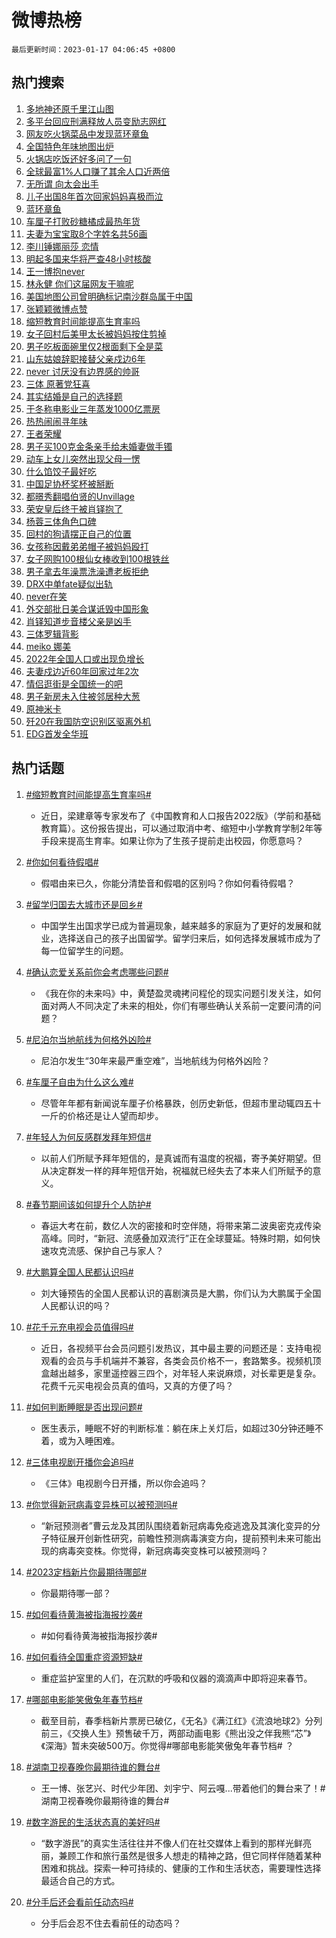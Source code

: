 # 微博热榜

`最后更新时间：2023-01-17 04:06:45 +0800`

## 热门搜索

1. [多地神还原千里江山图](https://m.weibo.cn/search?containerid=100103type%3D1%26t%3D10%26q%3D%23%E5%A4%9A%E5%9C%B0%E7%A5%9E%E8%BF%98%E5%8E%9F%E5%8D%83%E9%87%8C%E6%B1%9F%E5%B1%B1%E5%9B%BE%23&stream_entry_id=51&isnewpage=1&extparam=seat%3D1%26pos%3D0%26c_type%3D51%26dgr%3D0%26cate%3D10103%26filter_type%3Drealtimehot%26display_time%3D1673899603%26pre_seqid%3D1673899603943028744184&luicode=10000011&lfid=106003type%253D25%2526t%253D3%2526disable_hot%253D1%2526filter_type%253Drealtimehot)
1. [多平台回应刑满释放人员变励志网红](https://m.weibo.cn/search?containerid=100103type%3D1%26t%3D10%26q%3D%23%E5%A4%9A%E5%B9%B3%E5%8F%B0%E5%9B%9E%E5%BA%94%E5%88%91%E6%BB%A1%E9%87%8A%E6%94%BE%E4%BA%BA%E5%91%98%E5%8F%98%E5%8A%B1%E5%BF%97%E7%BD%91%E7%BA%A2%23&stream_entry_id=31&isnewpage=1&extparam=seat%3D1%26band_rank%3D1%26dgr%3D0%26flag%3D0%26filter_type%3Drealtimehot%26q%3D%2523%25E5%25A4%259A%25E5%25B9%25B3%25E5%258F%25B0%25E5%259B%259E%25E5%25BA%2594%25E5%2588%2591%25E6%25BB%25A1%25E9%2587%258A%25E6%2594%25BE%25E4%25BA%25BA%25E5%2591%2598%25E5%258F%2598%25E5%258A%25B1%25E5%25BF%2597%25E7%25BD%2591%25E7%25BA%25A2%2523%26pos%3D0%26stream_entry_id%3D31%26c_type%3D31%26realpos%3D1%26cate%3D5001%26lcate%3D5001%26display_time%3D1673899603%26pre_seqid%3D1673899603943028744184&luicode=10000011&lfid=106003type%253D25%2526t%253D3%2526disable_hot%253D1%2526filter_type%253Drealtimehot)
1. [网友吃火锅菜品中发现蓝环章鱼](https://m.weibo.cn/search?containerid=100103type%3D1%26t%3D10%26q%3D%23%E7%BD%91%E5%8F%8B%E5%90%83%E7%81%AB%E9%94%85%E8%8F%9C%E5%93%81%E4%B8%AD%E5%8F%91%E7%8E%B0%E8%93%9D%E7%8E%AF%E7%AB%A0%E9%B1%BC%23&stream_entry_id=31&isnewpage=1&extparam=seat%3D1%26band_rank%3D2%26dgr%3D0%26flag%3D16%26filter_type%3Drealtimehot%26q%3D%2523%25E7%25BD%2591%25E5%258F%258B%25E5%2590%2583%25E7%2581%25AB%25E9%2594%2585%25E8%258F%259C%25E5%2593%2581%25E4%25B8%25AD%25E5%258F%2591%25E7%258E%25B0%25E8%2593%259D%25E7%258E%25AF%25E7%25AB%25A0%25E9%25B1%25BC%2523%26pos%3D1%26stream_entry_id%3D31%26c_type%3D31%26realpos%3D2%26cate%3D5001%26lcate%3D5001%26display_time%3D1673899603%26pre_seqid%3D1673899603943028744184&luicode=10000011&lfid=106003type%253D25%2526t%253D3%2526disable_hot%253D1%2526filter_type%253Drealtimehot)
1. [全国特色年味地图出炉](https://m.weibo.cn/search?containerid=100103type%3D1%26t%3D10%26q%3D%23%E5%85%A8%E5%9B%BD%E7%89%B9%E8%89%B2%E5%B9%B4%E5%91%B3%E5%9C%B0%E5%9B%BE%E5%87%BA%E7%82%89%23&stream_entry_id=31&isnewpage=1&extparam=seat%3D1%26band_rank%3D3%26dgr%3D0%26flag%3D0%26filter_type%3Drealtimehot%26q%3D%2523%25E5%2585%25A8%25E5%259B%25BD%25E7%2589%25B9%25E8%2589%25B2%25E5%25B9%25B4%25E5%2591%25B3%25E5%259C%25B0%25E5%259B%25BE%25E5%2587%25BA%25E7%2582%2589%2523%26pos%3D2%26stream_entry_id%3D31%26c_type%3D31%26realpos%3D3%26cate%3D5001%26lcate%3D5001%26display_time%3D1673899603%26pre_seqid%3D1673899603943028744184&luicode=10000011&lfid=106003type%253D25%2526t%253D3%2526disable_hot%253D1%2526filter_type%253Drealtimehot)
1. [火锅店吃饭还好多问了一句](https://m.weibo.cn/search?containerid=100103type%3D1%26t%3D10%26q%3D%23%E7%81%AB%E9%94%85%E5%BA%97%E5%90%83%E9%A5%AD%E8%BF%98%E5%A5%BD%E5%A4%9A%E9%97%AE%E4%BA%86%E4%B8%80%E5%8F%A5%23&stream_entry_id=31&isnewpage=1&extparam=seat%3D1%26band_rank%3D4%26dgr%3D0%26flag%3D16%26filter_type%3Drealtimehot%26q%3D%2523%25E7%2581%25AB%25E9%2594%2585%25E5%25BA%2597%25E5%2590%2583%25E9%25A5%25AD%25E8%25BF%2598%25E5%25A5%25BD%25E5%25A4%259A%25E9%2597%25AE%25E4%25BA%2586%25E4%25B8%2580%25E5%258F%25A5%2523%26pos%3D3%26stream_entry_id%3D31%26c_type%3D31%26realpos%3D4%26cate%3D5001%26lcate%3D5001%26display_time%3D1673899603%26pre_seqid%3D1673899603943028744184&luicode=10000011&lfid=106003type%253D25%2526t%253D3%2526disable_hot%253D1%2526filter_type%253Drealtimehot)
1. [全球最富1%人口赚了其余人口近两倍](https://m.weibo.cn/search?containerid=100103type%3D1%26t%3D10%26q%3D%23%E5%85%A8%E7%90%83%E6%9C%80%E5%AF%8C1%25%E4%BA%BA%E5%8F%A3%E8%B5%9A%E4%BA%86%E5%85%B6%E4%BD%99%E4%BA%BA%E5%8F%A3%E8%BF%91%E4%B8%A4%E5%80%8D%23&stream_entry_id=31&isnewpage=1&extparam=seat%3D1%26band_rank%3D5%26dgr%3D0%26flag%3D0%26filter_type%3Drealtimehot%26q%3D%2523%25E5%2585%25A8%25E7%2590%2583%25E6%259C%2580%25E5%25AF%258C1%2525%25E4%25BA%25BA%25E5%258F%25A3%25E8%25B5%259A%25E4%25BA%2586%25E5%2585%25B6%25E4%25BD%2599%25E4%25BA%25BA%25E5%258F%25A3%25E8%25BF%2591%25E4%25B8%25A4%25E5%2580%258D%2523%26pos%3D4%26stream_entry_id%3D31%26c_type%3D31%26realpos%3D5%26cate%3D5001%26lcate%3D5001%26display_time%3D1673899603%26pre_seqid%3D1673899603943028744184&luicode=10000011&lfid=106003type%253D25%2526t%253D3%2526disable_hot%253D1%2526filter_type%253Drealtimehot)
1. [无所谓 向太会出手](https://m.weibo.cn/search?containerid=100103type%3D1%26t%3D10%26q%3D%E6%97%A0%E6%89%80%E8%B0%93+%E5%90%91%E5%A4%AA%E4%BC%9A%E5%87%BA%E6%89%8B&stream_entry_id=31&isnewpage=1&extparam=seat%3D1%26band_rank%3D6%26dgr%3D0%26flag%3D2%26filter_type%3Drealtimehot%26q%3D%25E6%2597%25A0%25E6%2589%2580%25E8%25B0%2593%2520%25E5%2590%2591%25E5%25A4%25AA%25E4%25BC%259A%25E5%2587%25BA%25E6%2589%258B%26pos%3D5%26stream_entry_id%3D31%26c_type%3D31%26realpos%3D6%26cate%3D5001%26lcate%3D5001%26display_time%3D1673899603%26pre_seqid%3D1673899603943028744184&luicode=10000011&lfid=106003type%253D25%2526t%253D3%2526disable_hot%253D1%2526filter_type%253Drealtimehot)
1. [儿子出国8年首次回家妈妈喜极而泣](https://m.weibo.cn/search?containerid=100103type%3D1%26t%3D10%26q%3D%23%E5%84%BF%E5%AD%90%E5%87%BA%E5%9B%BD8%E5%B9%B4%E9%A6%96%E6%AC%A1%E5%9B%9E%E5%AE%B6%E5%A6%88%E5%A6%88%E5%96%9C%E6%9E%81%E8%80%8C%E6%B3%A3%23&stream_entry_id=31&isnewpage=1&extparam=seat%3D1%26band_rank%3D7%26dgr%3D0%26flag%3D0%26filter_type%3Drealtimehot%26q%3D%2523%25E5%2584%25BF%25E5%25AD%2590%25E5%2587%25BA%25E5%259B%25BD8%25E5%25B9%25B4%25E9%25A6%2596%25E6%25AC%25A1%25E5%259B%259E%25E5%25AE%25B6%25E5%25A6%2588%25E5%25A6%2588%25E5%2596%259C%25E6%259E%2581%25E8%2580%258C%25E6%25B3%25A3%2523%26pos%3D6%26stream_entry_id%3D31%26c_type%3D31%26realpos%3D7%26cate%3D5001%26lcate%3D5001%26display_time%3D1673899603%26pre_seqid%3D1673899603943028744184&luicode=10000011&lfid=106003type%253D25%2526t%253D3%2526disable_hot%253D1%2526filter_type%253Drealtimehot)
1. [蓝环章鱼](https://m.weibo.cn/search?containerid=100103type%3D1%26t%3D10%26q%3D%E8%93%9D%E7%8E%AF%E7%AB%A0%E9%B1%BC&stream_entry_id=31&isnewpage=1&extparam=seat%3D1%26band_rank%3D8%26dgr%3D0%26flag%3D16%26filter_type%3Drealtimehot%26q%3D%25E8%2593%259D%25E7%258E%25AF%25E7%25AB%25A0%25E9%25B1%25BC%26pos%3D7%26stream_entry_id%3D31%26c_type%3D31%26realpos%3D8%26cate%3D5001%26lcate%3D5001%26display_time%3D1673899603%26pre_seqid%3D1673899603943028744184&luicode=10000011&lfid=106003type%253D25%2526t%253D3%2526disable_hot%253D1%2526filter_type%253Drealtimehot)
1. [车厘子打败砂糖橘成最热年货](https://m.weibo.cn/search?containerid=100103type%3D1%26t%3D10%26q%3D%23%E8%BD%A6%E5%8E%98%E5%AD%90%E6%89%93%E8%B4%A5%E7%A0%82%E7%B3%96%E6%A9%98%E6%88%90%E6%9C%80%E7%83%AD%E5%B9%B4%E8%B4%A7%23&stream_entry_id=31&isnewpage=1&extparam=seat%3D1%26band_rank%3D9%26dgr%3D0%26flag%3D0%26filter_type%3Drealtimehot%26q%3D%2523%25E8%25BD%25A6%25E5%258E%2598%25E5%25AD%2590%25E6%2589%2593%25E8%25B4%25A5%25E7%25A0%2582%25E7%25B3%2596%25E6%25A9%2598%25E6%2588%2590%25E6%259C%2580%25E7%2583%25AD%25E5%25B9%25B4%25E8%25B4%25A7%2523%26pos%3D8%26stream_entry_id%3D31%26c_type%3D31%26realpos%3D9%26cate%3D5001%26lcate%3D5001%26display_time%3D1673899603%26pre_seqid%3D1673899603943028744184&luicode=10000011&lfid=106003type%253D25%2526t%253D3%2526disable_hot%253D1%2526filter_type%253Drealtimehot)
1. [夫妻为宝宝取8个字姓名共56画](https://m.weibo.cn/search?containerid=100103type%3D1%26t%3D10%26q%3D%23%E5%A4%AB%E5%A6%BB%E4%B8%BA%E5%AE%9D%E5%AE%9D%E5%8F%968%E4%B8%AA%E5%AD%97%E5%A7%93%E5%90%8D%E5%85%B156%E7%94%BB%23&stream_entry_id=31&isnewpage=1&extparam=seat%3D1%26band_rank%3D10%26dgr%3D0%26flag%3D0%26filter_type%3Drealtimehot%26q%3D%2523%25E5%25A4%25AB%25E5%25A6%25BB%25E4%25B8%25BA%25E5%25AE%259D%25E5%25AE%259D%25E5%258F%25968%25E4%25B8%25AA%25E5%25AD%2597%25E5%25A7%2593%25E5%2590%258D%25E5%2585%25B156%25E7%2594%25BB%2523%26pos%3D9%26stream_entry_id%3D31%26c_type%3D31%26realpos%3D10%26cate%3D5001%26lcate%3D5001%26display_time%3D1673899603%26pre_seqid%3D1673899603943028744184&luicode=10000011&lfid=106003type%253D25%2526t%253D3%2526disable_hot%253D1%2526filter_type%253Drealtimehot)
1. [李川锤娜丽莎 恋情](https://m.weibo.cn/search?containerid=100103type%3D1%26t%3D10%26q%3D%E6%9D%8E%E5%B7%9D%E9%94%A4%E5%A8%9C%E4%B8%BD%E8%8E%8E+%E6%81%8B%E6%83%85&stream_entry_id=31&isnewpage=1&extparam=seat%3D1%26band_rank%3D11%26dgr%3D0%26flag%3D2%26filter_type%3Drealtimehot%26q%3D%25E6%259D%258E%25E5%25B7%259D%25E9%2594%25A4%25E5%25A8%259C%25E4%25B8%25BD%25E8%258E%258E%2520%25E6%2581%258B%25E6%2583%2585%26pos%3D10%26stream_entry_id%3D31%26c_type%3D31%26realpos%3D11%26cate%3D5001%26lcate%3D5001%26display_time%3D1673899603%26pre_seqid%3D1673899603943028744184&luicode=10000011&lfid=106003type%253D25%2526t%253D3%2526disable_hot%253D1%2526filter_type%253Drealtimehot)
1. [明起多国来华将严查48小时核酸](https://m.weibo.cn/search?containerid=100103type%3D1%26t%3D10%26q%3D%23%E6%98%8E%E8%B5%B7%E5%A4%9A%E5%9B%BD%E6%9D%A5%E5%8D%8E%E5%B0%86%E4%B8%A5%E6%9F%A548%E5%B0%8F%E6%97%B6%E6%A0%B8%E9%85%B8%23&stream_entry_id=31&isnewpage=1&extparam=seat%3D1%26band_rank%3D12%26dgr%3D0%26flag%3D0%26filter_type%3Drealtimehot%26q%3D%2523%25E6%2598%258E%25E8%25B5%25B7%25E5%25A4%259A%25E5%259B%25BD%25E6%259D%25A5%25E5%258D%258E%25E5%25B0%2586%25E4%25B8%25A5%25E6%259F%25A548%25E5%25B0%258F%25E6%2597%25B6%25E6%25A0%25B8%25E9%2585%25B8%2523%26pos%3D11%26stream_entry_id%3D31%26c_type%3D31%26realpos%3D12%26cate%3D5001%26lcate%3D5001%26display_time%3D1673899603%26pre_seqid%3D1673899603943028744184&luicode=10000011&lfid=106003type%253D25%2526t%253D3%2526disable_hot%253D1%2526filter_type%253Drealtimehot)
1. [王一博抱never](https://m.weibo.cn/search?containerid=100103type%3D1%26t%3D10%26q%3D%23%E7%8E%8B%E4%B8%80%E5%8D%9A%E6%8A%B1never%23&stream_entry_id=31&isnewpage=1&extparam=seat%3D1%26band_rank%3D13%26dgr%3D0%26flag%3D0%26filter_type%3Drealtimehot%26q%3D%2523%25E7%258E%258B%25E4%25B8%2580%25E5%258D%259A%25E6%258A%25B1never%2523%26pos%3D12%26stream_entry_id%3D31%26c_type%3D31%26realpos%3D13%26cate%3D5001%26lcate%3D5001%26display_time%3D1673899603%26pre_seqid%3D1673899603943028744184&luicode=10000011&lfid=106003type%253D25%2526t%253D3%2526disable_hot%253D1%2526filter_type%253Drealtimehot)
1. [林永健 你们这届网友干嘛呢](https://m.weibo.cn/search?containerid=100103type%3D1%26t%3D10%26q%3D%E6%9E%97%E6%B0%B8%E5%81%A5+%E4%BD%A0%E4%BB%AC%E8%BF%99%E5%B1%8A%E7%BD%91%E5%8F%8B%E5%B9%B2%E5%98%9B%E5%91%A2&stream_entry_id=31&isnewpage=1&extparam=seat%3D1%26band_rank%3D14%26dgr%3D0%26flag%3D0%26filter_type%3Drealtimehot%26q%3D%25E6%259E%2597%25E6%25B0%25B8%25E5%2581%25A5%2520%25E4%25BD%25A0%25E4%25BB%25AC%25E8%25BF%2599%25E5%25B1%258A%25E7%25BD%2591%25E5%258F%258B%25E5%25B9%25B2%25E5%2598%259B%25E5%2591%25A2%26pos%3D13%26stream_entry_id%3D31%26c_type%3D31%26realpos%3D14%26cate%3D5001%26lcate%3D5001%26display_time%3D1673899603%26pre_seqid%3D1673899603943028744184&luicode=10000011&lfid=106003type%253D25%2526t%253D3%2526disable_hot%253D1%2526filter_type%253Drealtimehot)
1. [美国地图公司曾明确标记南沙群岛属于中国](https://m.weibo.cn/search?containerid=100103type%3D1%26t%3D10%26q%3D%23%E7%BE%8E%E5%9B%BD%E5%9C%B0%E5%9B%BE%E5%85%AC%E5%8F%B8%E6%9B%BE%E6%98%8E%E7%A1%AE%E6%A0%87%E8%AE%B0%E5%8D%97%E6%B2%99%E7%BE%A4%E5%B2%9B%E5%B1%9E%E4%BA%8E%E4%B8%AD%E5%9B%BD%23&stream_entry_id=31&isnewpage=1&extparam=seat%3D1%26band_rank%3D15%26dgr%3D0%26flag%3D1%26filter_type%3Drealtimehot%26q%3D%2523%25E7%25BE%258E%25E5%259B%25BD%25E5%259C%25B0%25E5%259B%25BE%25E5%2585%25AC%25E5%258F%25B8%25E6%259B%25BE%25E6%2598%258E%25E7%25A1%25AE%25E6%25A0%2587%25E8%25AE%25B0%25E5%258D%2597%25E6%25B2%2599%25E7%25BE%25A4%25E5%25B2%259B%25E5%25B1%259E%25E4%25BA%258E%25E4%25B8%25AD%25E5%259B%25BD%2523%26pos%3D14%26stream_entry_id%3D31%26c_type%3D31%26realpos%3D15%26cate%3D5001%26lcate%3D5001%26display_time%3D1673899603%26pre_seqid%3D1673899603943028744184&luicode=10000011&lfid=106003type%253D25%2526t%253D3%2526disable_hot%253D1%2526filter_type%253Drealtimehot)
1. [张颖颖微博点赞](https://m.weibo.cn/search?containerid=100103type%3D1%26t%3D10%26q%3D%23%E5%BC%A0%E9%A2%96%E9%A2%96%E5%BE%AE%E5%8D%9A%E7%82%B9%E8%B5%9E%23&stream_entry_id=31&isnewpage=1&extparam=seat%3D1%26band_rank%3D16%26dgr%3D0%26flag%3D0%26filter_type%3Drealtimehot%26q%3D%2523%25E5%25BC%25A0%25E9%25A2%2596%25E9%25A2%2596%25E5%25BE%25AE%25E5%258D%259A%25E7%2582%25B9%25E8%25B5%259E%2523%26pos%3D15%26stream_entry_id%3D31%26c_type%3D31%26realpos%3D16%26cate%3D5001%26lcate%3D5001%26display_time%3D1673899603%26pre_seqid%3D1673899603943028744184&luicode=10000011&lfid=106003type%253D25%2526t%253D3%2526disable_hot%253D1%2526filter_type%253Drealtimehot)
1. [缩短教育时间能提高生育率吗](https://m.weibo.cn/search?containerid=100103type%3D1%26t%3D10%26q%3D%23%E7%BC%A9%E7%9F%AD%E6%95%99%E8%82%B2%E6%97%B6%E9%97%B4%E8%83%BD%E6%8F%90%E9%AB%98%E7%94%9F%E8%82%B2%E7%8E%87%E5%90%97%23&stream_entry_id=31&isnewpage=1&extparam=seat%3D1%26band_rank%3D17%26dgr%3D0%26flag%3D0%26filter_type%3Drealtimehot%26q%3D%2523%25E7%25BC%25A9%25E7%259F%25AD%25E6%2595%2599%25E8%2582%25B2%25E6%2597%25B6%25E9%2597%25B4%25E8%2583%25BD%25E6%258F%2590%25E9%25AB%2598%25E7%2594%259F%25E8%2582%25B2%25E7%258E%2587%25E5%2590%2597%2523%26pos%3D16%26stream_entry_id%3D31%26c_type%3D31%26realpos%3D17%26cate%3D5001%26lcate%3D5001%26display_time%3D1673899603%26pre_seqid%3D1673899603943028744184&luicode=10000011&lfid=106003type%253D25%2526t%253D3%2526disable_hot%253D1%2526filter_type%253Drealtimehot)
1. [女子回村后美甲太长被妈妈按住剪掉](https://m.weibo.cn/search?containerid=100103type%3D1%26t%3D10%26q%3D%23%E5%A5%B3%E5%AD%90%E5%9B%9E%E6%9D%91%E5%90%8E%E7%BE%8E%E7%94%B2%E5%A4%AA%E9%95%BF%E8%A2%AB%E5%A6%88%E5%A6%88%E6%8C%89%E4%BD%8F%E5%89%AA%E6%8E%89%23&stream_entry_id=31&isnewpage=1&extparam=seat%3D1%26band_rank%3D18%26dgr%3D0%26flag%3D0%26filter_type%3Drealtimehot%26q%3D%2523%25E5%25A5%25B3%25E5%25AD%2590%25E5%259B%259E%25E6%259D%2591%25E5%2590%258E%25E7%25BE%258E%25E7%2594%25B2%25E5%25A4%25AA%25E9%2595%25BF%25E8%25A2%25AB%25E5%25A6%2588%25E5%25A6%2588%25E6%258C%2589%25E4%25BD%258F%25E5%2589%25AA%25E6%258E%2589%2523%26pos%3D17%26stream_entry_id%3D31%26c_type%3D31%26realpos%3D18%26cate%3D5001%26lcate%3D5001%26display_time%3D1673899603%26pre_seqid%3D1673899603943028744184&luicode=10000011&lfid=106003type%253D25%2526t%253D3%2526disable_hot%253D1%2526filter_type%253Drealtimehot)
1. [男子吃板面碗里仅2根面剩下全是菜](https://m.weibo.cn/search?containerid=100103type%3D1%26t%3D10%26q%3D%23%E7%94%B7%E5%AD%90%E5%90%83%E6%9D%BF%E9%9D%A2%E7%A2%97%E9%87%8C%E4%BB%852%E6%A0%B9%E9%9D%A2%E5%89%A9%E4%B8%8B%E5%85%A8%E6%98%AF%E8%8F%9C%23&stream_entry_id=31&isnewpage=1&extparam=seat%3D1%26band_rank%3D19%26dgr%3D0%26flag%3D0%26filter_type%3Drealtimehot%26q%3D%2523%25E7%2594%25B7%25E5%25AD%2590%25E5%2590%2583%25E6%259D%25BF%25E9%259D%25A2%25E7%25A2%2597%25E9%2587%258C%25E4%25BB%25852%25E6%25A0%25B9%25E9%259D%25A2%25E5%2589%25A9%25E4%25B8%258B%25E5%2585%25A8%25E6%2598%25AF%25E8%258F%259C%2523%26pos%3D18%26stream_entry_id%3D31%26c_type%3D31%26realpos%3D19%26cate%3D5001%26lcate%3D5001%26display_time%3D1673899603%26pre_seqid%3D1673899603943028744184&luicode=10000011&lfid=106003type%253D25%2526t%253D3%2526disable_hot%253D1%2526filter_type%253Drealtimehot)
1. [山东姑娘辞职接替父亲戍边6年](https://m.weibo.cn/search?containerid=100103type%3D1%26t%3D10%26q%3D%23%E5%B1%B1%E4%B8%9C%E5%A7%91%E5%A8%98%E8%BE%9E%E8%81%8C%E6%8E%A5%E6%9B%BF%E7%88%B6%E4%BA%B2%E6%88%8D%E8%BE%B96%E5%B9%B4%23&stream_entry_id=31&isnewpage=1&extparam=seat%3D1%26band_rank%3D20%26dgr%3D0%26flag%3D0%26filter_type%3Drealtimehot%26q%3D%2523%25E5%25B1%25B1%25E4%25B8%259C%25E5%25A7%2591%25E5%25A8%2598%25E8%25BE%259E%25E8%2581%258C%25E6%258E%25A5%25E6%259B%25BF%25E7%2588%25B6%25E4%25BA%25B2%25E6%2588%258D%25E8%25BE%25B96%25E5%25B9%25B4%2523%26pos%3D19%26stream_entry_id%3D31%26c_type%3D31%26realpos%3D20%26cate%3D5001%26lcate%3D5001%26display_time%3D1673899603%26pre_seqid%3D1673899603943028744184&luicode=10000011&lfid=106003type%253D25%2526t%253D3%2526disable_hot%253D1%2526filter_type%253Drealtimehot)
1. [never 讨厌没有边界感的帅哥](https://m.weibo.cn/search?containerid=100103type%3D1%26t%3D10%26q%3Dnever+%E8%AE%A8%E5%8E%8C%E6%B2%A1%E6%9C%89%E8%BE%B9%E7%95%8C%E6%84%9F%E7%9A%84%E5%B8%85%E5%93%A5&stream_entry_id=31&isnewpage=1&extparam=seat%3D1%26band_rank%3D21%26dgr%3D0%26flag%3D0%26filter_type%3Drealtimehot%26q%3Dnever%2520%25E8%25AE%25A8%25E5%258E%258C%25E6%25B2%25A1%25E6%259C%2589%25E8%25BE%25B9%25E7%2595%258C%25E6%2584%259F%25E7%259A%2584%25E5%25B8%2585%25E5%2593%25A5%26pos%3D20%26stream_entry_id%3D31%26c_type%3D31%26realpos%3D21%26cate%3D5001%26lcate%3D5001%26display_time%3D1673899603%26pre_seqid%3D1673899603943028744184&luicode=10000011&lfid=106003type%253D25%2526t%253D3%2526disable_hot%253D1%2526filter_type%253Drealtimehot)
1. [三体 原著党狂喜](https://m.weibo.cn/search?containerid=100103type%3D1%26t%3D10%26q%3D%E4%B8%89%E4%BD%93+%E5%8E%9F%E8%91%97%E5%85%9A%E7%8B%82%E5%96%9C&stream_entry_id=31&isnewpage=1&extparam=seat%3D1%26band_rank%3D22%26dgr%3D0%26flag%3D0%26filter_type%3Drealtimehot%26q%3D%25E4%25B8%2589%25E4%25BD%2593%2520%25E5%258E%259F%25E8%2591%2597%25E5%2585%259A%25E7%258B%2582%25E5%2596%259C%26pos%3D21%26stream_entry_id%3D31%26c_type%3D31%26realpos%3D22%26cate%3D5001%26lcate%3D5001%26display_time%3D1673899603%26pre_seqid%3D1673899603943028744184&luicode=10000011&lfid=106003type%253D25%2526t%253D3%2526disable_hot%253D1%2526filter_type%253Drealtimehot)
1. [其实结婚是自己的选择题](https://m.weibo.cn/search?containerid=100103type%3D1%26t%3D10%26q%3D%23%E5%85%B6%E5%AE%9E%E7%BB%93%E5%A9%9A%E6%98%AF%E8%87%AA%E5%B7%B1%E7%9A%84%E9%80%89%E6%8B%A9%E9%A2%98%23&stream_entry_id=31&isnewpage=1&extparam=seat%3D1%26band_rank%3D23%26dgr%3D0%26flag%3D0%26filter_type%3Drealtimehot%26q%3D%2523%25E5%2585%25B6%25E5%25AE%259E%25E7%25BB%2593%25E5%25A9%259A%25E6%2598%25AF%25E8%2587%25AA%25E5%25B7%25B1%25E7%259A%2584%25E9%2580%2589%25E6%258B%25A9%25E9%25A2%2598%2523%26pos%3D22%26stream_entry_id%3D31%26c_type%3D31%26realpos%3D23%26cate%3D5001%26lcate%3D5001%26display_time%3D1673899603%26pre_seqid%3D1673899603943028744184&luicode=10000011&lfid=106003type%253D25%2526t%253D3%2526disable_hot%253D1%2526filter_type%253Drealtimehot)
1. [于冬称电影业三年蒸发1000亿票房](https://m.weibo.cn/search?containerid=100103type%3D1%26t%3D10%26q%3D%23%E4%BA%8E%E5%86%AC%E7%A7%B0%E7%94%B5%E5%BD%B1%E4%B8%9A%E4%B8%89%E5%B9%B4%E8%92%B8%E5%8F%911000%E4%BA%BF%E7%A5%A8%E6%88%BF%23&stream_entry_id=31&isnewpage=1&extparam=seat%3D1%26band_rank%3D24%26dgr%3D0%26flag%3D0%26filter_type%3Drealtimehot%26q%3D%2523%25E4%25BA%258E%25E5%2586%25AC%25E7%25A7%25B0%25E7%2594%25B5%25E5%25BD%25B1%25E4%25B8%259A%25E4%25B8%2589%25E5%25B9%25B4%25E8%2592%25B8%25E5%258F%25911000%25E4%25BA%25BF%25E7%25A5%25A8%25E6%2588%25BF%2523%26pos%3D23%26stream_entry_id%3D31%26c_type%3D31%26realpos%3D24%26cate%3D5001%26lcate%3D5001%26display_time%3D1673899603%26pre_seqid%3D1673899603943028744184&luicode=10000011&lfid=106003type%253D25%2526t%253D3%2526disable_hot%253D1%2526filter_type%253Drealtimehot)
1. [热热闹闹寻年味](https://m.weibo.cn/search?containerid=100103type%3D1%26t%3D10%26q%3D%E7%83%AD%E7%83%AD%E9%97%B9%E9%97%B9%E5%AF%BB%E5%B9%B4%E5%91%B3&stream_entry_id=31&isnewpage=1&extparam=seat%3D1%26band_rank%3D25%26dgr%3D0%26flag%3D1%26filter_type%3Drealtimehot%26q%3D%25E7%2583%25AD%25E7%2583%25AD%25E9%2597%25B9%25E9%2597%25B9%25E5%25AF%25BB%25E5%25B9%25B4%25E5%2591%25B3%26pos%3D24%26stream_entry_id%3D31%26c_type%3D31%26realpos%3D25%26cate%3D5001%26lcate%3D5001%26display_time%3D1673899603%26pre_seqid%3D1673899603943028744184&luicode=10000011&lfid=106003type%253D25%2526t%253D3%2526disable_hot%253D1%2526filter_type%253Drealtimehot)
1. [王者荣耀](https://m.weibo.cn/search?containerid=100103type%3D1%26t%3D10%26q%3D%E7%8E%8B%E8%80%85%E8%8D%A3%E8%80%80&stream_entry_id=31&isnewpage=1&extparam=seat%3D1%26band_rank%3D26%26dgr%3D0%26flag%3D0%26filter_type%3Drealtimehot%26q%3D%25E7%258E%258B%25E8%2580%2585%25E8%258D%25A3%25E8%2580%2580%26pos%3D25%26stream_entry_id%3D31%26c_type%3D31%26realpos%3D26%26cate%3D5001%26lcate%3D5001%26display_time%3D1673899603%26pre_seqid%3D1673899603943028744184&luicode=10000011&lfid=106003type%253D25%2526t%253D3%2526disable_hot%253D1%2526filter_type%253Drealtimehot)
1. [男子买100克金条亲手给未婚妻做手镯](https://m.weibo.cn/search?containerid=100103type%3D1%26t%3D10%26q%3D%23%E7%94%B7%E5%AD%90%E4%B9%B0100%E5%85%8B%E9%87%91%E6%9D%A1%E4%BA%B2%E6%89%8B%E7%BB%99%E6%9C%AA%E5%A9%9A%E5%A6%BB%E5%81%9A%E6%89%8B%E9%95%AF%23&stream_entry_id=31&isnewpage=1&extparam=seat%3D1%26band_rank%3D27%26dgr%3D0%26flag%3D0%26filter_type%3Drealtimehot%26q%3D%2523%25E7%2594%25B7%25E5%25AD%2590%25E4%25B9%25B0100%25E5%2585%258B%25E9%2587%2591%25E6%259D%25A1%25E4%25BA%25B2%25E6%2589%258B%25E7%25BB%2599%25E6%259C%25AA%25E5%25A9%259A%25E5%25A6%25BB%25E5%2581%259A%25E6%2589%258B%25E9%2595%25AF%2523%26pos%3D26%26stream_entry_id%3D31%26c_type%3D31%26realpos%3D27%26cate%3D5001%26lcate%3D5001%26display_time%3D1673899603%26pre_seqid%3D1673899603943028744184&luicode=10000011&lfid=106003type%253D25%2526t%253D3%2526disable_hot%253D1%2526filter_type%253Drealtimehot)
1. [动车上女儿突然出现父母一愣](https://m.weibo.cn/search?containerid=100103type%3D1%26t%3D10%26q%3D%23%E5%8A%A8%E8%BD%A6%E4%B8%8A%E5%A5%B3%E5%84%BF%E7%AA%81%E7%84%B6%E5%87%BA%E7%8E%B0%E7%88%B6%E6%AF%8D%E4%B8%80%E6%84%A3%23&stream_entry_id=31&isnewpage=1&extparam=seat%3D1%26band_rank%3D28%26dgr%3D0%26flag%3D0%26filter_type%3Drealtimehot%26q%3D%2523%25E5%258A%25A8%25E8%25BD%25A6%25E4%25B8%258A%25E5%25A5%25B3%25E5%2584%25BF%25E7%25AA%2581%25E7%2584%25B6%25E5%2587%25BA%25E7%258E%25B0%25E7%2588%25B6%25E6%25AF%258D%25E4%25B8%2580%25E6%2584%25A3%2523%26pos%3D27%26stream_entry_id%3D31%26c_type%3D31%26realpos%3D28%26cate%3D5001%26lcate%3D5001%26display_time%3D1673899603%26pre_seqid%3D1673899603943028744184&luicode=10000011&lfid=106003type%253D25%2526t%253D3%2526disable_hot%253D1%2526filter_type%253Drealtimehot)
1. [什么馅饺子最好吃](https://m.weibo.cn/search?containerid=100103type%3D1%26t%3D10%26q%3D%23%E4%BB%80%E4%B9%88%E9%A6%85%E9%A5%BA%E5%AD%90%E6%9C%80%E5%A5%BD%E5%90%83%23&stream_entry_id=31&isnewpage=1&extparam=seat%3D1%26band_rank%3D29%26dgr%3D0%26flag%3D0%26filter_type%3Drealtimehot%26q%3D%2523%25E4%25BB%2580%25E4%25B9%2588%25E9%25A6%2585%25E9%25A5%25BA%25E5%25AD%2590%25E6%259C%2580%25E5%25A5%25BD%25E5%2590%2583%2523%26pos%3D28%26stream_entry_id%3D31%26c_type%3D31%26realpos%3D29%26cate%3D5001%26lcate%3D5001%26display_time%3D1673899603%26pre_seqid%3D1673899603943028744184&luicode=10000011&lfid=106003type%253D25%2526t%253D3%2526disable_hot%253D1%2526filter_type%253Drealtimehot)
1. [中国足协杯奖杯被掰断](https://m.weibo.cn/search?containerid=100103type%3D1%26t%3D10%26q%3D%23%E4%B8%AD%E5%9B%BD%E8%B6%B3%E5%8D%8F%E6%9D%AF%E5%A5%96%E6%9D%AF%E8%A2%AB%E6%8E%B0%E6%96%AD%23&stream_entry_id=31&isnewpage=1&extparam=seat%3D1%26band_rank%3D30%26dgr%3D0%26flag%3D0%26filter_type%3Drealtimehot%26q%3D%2523%25E4%25B8%25AD%25E5%259B%25BD%25E8%25B6%25B3%25E5%258D%258F%25E6%259D%25AF%25E5%25A5%2596%25E6%259D%25AF%25E8%25A2%25AB%25E6%258E%25B0%25E6%2596%25AD%2523%26pos%3D29%26stream_entry_id%3D31%26c_type%3D31%26realpos%3D30%26cate%3D5001%26lcate%3D5001%26display_time%3D1673899603%26pre_seqid%3D1673899603943028744184&luicode=10000011&lfid=106003type%253D25%2526t%253D3%2526disable_hot%253D1%2526filter_type%253Drealtimehot)
1. [都暻秀翻唱伯贤的Unvillage](https://m.weibo.cn/search?containerid=100103type%3D1%26t%3D10%26q%3D%23%E9%83%BD%E6%9A%BB%E7%A7%80%E7%BF%BB%E5%94%B1%E4%BC%AF%E8%B4%A4%E7%9A%84Unvillage%23&stream_entry_id=31&isnewpage=1&extparam=seat%3D1%26band_rank%3D31%26dgr%3D0%26flag%3D0%26filter_type%3Drealtimehot%26q%3D%2523%25E9%2583%25BD%25E6%259A%25BB%25E7%25A7%2580%25E7%25BF%25BB%25E5%2594%25B1%25E4%25BC%25AF%25E8%25B4%25A4%25E7%259A%2584Unvillage%2523%26pos%3D30%26stream_entry_id%3D31%26c_type%3D31%26realpos%3D31%26cate%3D5001%26lcate%3D5001%26display_time%3D1673899603%26pre_seqid%3D1673899603943028744184&luicode=10000011&lfid=106003type%253D25%2526t%253D3%2526disable_hot%253D1%2526filter_type%253Drealtimehot)
1. [荣安皇后终于被肖铎抱了](https://m.weibo.cn/search?containerid=100103type%3D1%26t%3D10%26q%3D%23%E8%8D%A3%E5%AE%89%E7%9A%87%E5%90%8E%E7%BB%88%E4%BA%8E%E8%A2%AB%E8%82%96%E9%93%8E%E6%8A%B1%E4%BA%86%23&stream_entry_id=31&isnewpage=1&extparam=seat%3D1%26band_rank%3D32%26dgr%3D0%26flag%3D0%26filter_type%3Drealtimehot%26q%3D%2523%25E8%258D%25A3%25E5%25AE%2589%25E7%259A%2587%25E5%2590%258E%25E7%25BB%2588%25E4%25BA%258E%25E8%25A2%25AB%25E8%2582%2596%25E9%2593%258E%25E6%258A%25B1%25E4%25BA%2586%2523%26pos%3D31%26stream_entry_id%3D31%26c_type%3D31%26realpos%3D32%26cate%3D5001%26lcate%3D5001%26display_time%3D1673899603%26pre_seqid%3D1673899603943028744184&luicode=10000011&lfid=106003type%253D25%2526t%253D3%2526disable_hot%253D1%2526filter_type%253Drealtimehot)
1. [杨蓉三体角色口碑](https://m.weibo.cn/search?containerid=100103type%3D1%26t%3D10%26q%3D%23%E6%9D%A8%E8%93%89%E4%B8%89%E4%BD%93%E8%A7%92%E8%89%B2%E5%8F%A3%E7%A2%91%23&stream_entry_id=31&isnewpage=1&extparam=seat%3D1%26band_rank%3D33%26dgr%3D0%26flag%3D0%26filter_type%3Drealtimehot%26q%3D%2523%25E6%259D%25A8%25E8%2593%2589%25E4%25B8%2589%25E4%25BD%2593%25E8%25A7%2592%25E8%2589%25B2%25E5%258F%25A3%25E7%25A2%2591%2523%26pos%3D32%26stream_entry_id%3D31%26c_type%3D31%26realpos%3D33%26cate%3D5001%26lcate%3D5001%26display_time%3D1673899603%26pre_seqid%3D1673899603943028744184&luicode=10000011&lfid=106003type%253D25%2526t%253D3%2526disable_hot%253D1%2526filter_type%253Drealtimehot)
1. [回村的狗请摆正自己的位置](https://m.weibo.cn/search?containerid=100103type%3D1%26t%3D10%26q%3D%23%E5%9B%9E%E6%9D%91%E7%9A%84%E7%8B%97%E8%AF%B7%E6%91%86%E6%AD%A3%E8%87%AA%E5%B7%B1%E7%9A%84%E4%BD%8D%E7%BD%AE%23&stream_entry_id=31&isnewpage=1&extparam=seat%3D1%26band_rank%3D34%26dgr%3D0%26flag%3D0%26filter_type%3Drealtimehot%26q%3D%2523%25E5%259B%259E%25E6%259D%2591%25E7%259A%2584%25E7%258B%2597%25E8%25AF%25B7%25E6%2591%2586%25E6%25AD%25A3%25E8%2587%25AA%25E5%25B7%25B1%25E7%259A%2584%25E4%25BD%258D%25E7%25BD%25AE%2523%26pos%3D33%26stream_entry_id%3D31%26c_type%3D31%26realpos%3D34%26cate%3D5001%26lcate%3D5001%26display_time%3D1673899603%26pre_seqid%3D1673899603943028744184&luicode=10000011&lfid=106003type%253D25%2526t%253D3%2526disable_hot%253D1%2526filter_type%253Drealtimehot)
1. [女孩称因戴弟弟帽子被妈妈殴打](https://m.weibo.cn/search?containerid=100103type%3D1%26t%3D10%26q%3D%23%E5%A5%B3%E5%AD%A9%E7%A7%B0%E5%9B%A0%E6%88%B4%E5%BC%9F%E5%BC%9F%E5%B8%BD%E5%AD%90%E8%A2%AB%E5%A6%88%E5%A6%88%E6%AE%B4%E6%89%93%23&stream_entry_id=31&isnewpage=1&extparam=seat%3D1%26band_rank%3D35%26dgr%3D0%26flag%3D0%26filter_type%3Drealtimehot%26q%3D%2523%25E5%25A5%25B3%25E5%25AD%25A9%25E7%25A7%25B0%25E5%259B%25A0%25E6%2588%25B4%25E5%25BC%259F%25E5%25BC%259F%25E5%25B8%25BD%25E5%25AD%2590%25E8%25A2%25AB%25E5%25A6%2588%25E5%25A6%2588%25E6%25AE%25B4%25E6%2589%2593%2523%26pos%3D34%26stream_entry_id%3D31%26c_type%3D31%26realpos%3D35%26cate%3D5001%26lcate%3D5001%26display_time%3D1673899603%26pre_seqid%3D1673899603943028744184&luicode=10000011&lfid=106003type%253D25%2526t%253D3%2526disable_hot%253D1%2526filter_type%253Drealtimehot)
1. [女子网购100根仙女棒收到100根铁丝](https://m.weibo.cn/search?containerid=100103type%3D1%26t%3D10%26q%3D%23%E5%A5%B3%E5%AD%90%E7%BD%91%E8%B4%AD100%E6%A0%B9%E4%BB%99%E5%A5%B3%E6%A3%92%E6%94%B6%E5%88%B0100%E6%A0%B9%E9%93%81%E4%B8%9D%23&stream_entry_id=31&isnewpage=1&extparam=seat%3D1%26band_rank%3D36%26dgr%3D0%26flag%3D0%26filter_type%3Drealtimehot%26q%3D%2523%25E5%25A5%25B3%25E5%25AD%2590%25E7%25BD%2591%25E8%25B4%25AD100%25E6%25A0%25B9%25E4%25BB%2599%25E5%25A5%25B3%25E6%25A3%2592%25E6%2594%25B6%25E5%2588%25B0100%25E6%25A0%25B9%25E9%2593%2581%25E4%25B8%259D%2523%26pos%3D35%26stream_entry_id%3D31%26c_type%3D31%26realpos%3D36%26cate%3D5001%26lcate%3D5001%26display_time%3D1673899603%26pre_seqid%3D1673899603943028744184&luicode=10000011&lfid=106003type%253D25%2526t%253D3%2526disable_hot%253D1%2526filter_type%253Drealtimehot)
1. [男子拿去年澡票洗澡遭老板拒绝](https://m.weibo.cn/search?containerid=100103type%3D1%26t%3D10%26q%3D%23%E7%94%B7%E5%AD%90%E6%8B%BF%E5%8E%BB%E5%B9%B4%E6%BE%A1%E7%A5%A8%E6%B4%97%E6%BE%A1%E9%81%AD%E8%80%81%E6%9D%BF%E6%8B%92%E7%BB%9D%23&stream_entry_id=31&isnewpage=1&extparam=seat%3D1%26band_rank%3D37%26dgr%3D0%26flag%3D0%26filter_type%3Drealtimehot%26q%3D%2523%25E7%2594%25B7%25E5%25AD%2590%25E6%258B%25BF%25E5%258E%25BB%25E5%25B9%25B4%25E6%25BE%25A1%25E7%25A5%25A8%25E6%25B4%2597%25E6%25BE%25A1%25E9%2581%25AD%25E8%2580%2581%25E6%259D%25BF%25E6%258B%2592%25E7%25BB%259D%2523%26pos%3D36%26stream_entry_id%3D31%26c_type%3D31%26realpos%3D37%26cate%3D5001%26lcate%3D5001%26display_time%3D1673899603%26pre_seqid%3D1673899603943028744184&luicode=10000011&lfid=106003type%253D25%2526t%253D3%2526disable_hot%253D1%2526filter_type%253Drealtimehot)
1. [DRX中单fate疑似出轨](https://m.weibo.cn/search?containerid=100103type%3D1%26t%3D10%26q%3D%23DRX%E4%B8%AD%E5%8D%95fate%E7%96%91%E4%BC%BC%E5%87%BA%E8%BD%A8%23&stream_entry_id=31&isnewpage=1&extparam=seat%3D1%26band_rank%3D38%26dgr%3D0%26flag%3D0%26filter_type%3Drealtimehot%26q%3D%2523DRX%25E4%25B8%25AD%25E5%258D%2595fate%25E7%2596%2591%25E4%25BC%25BC%25E5%2587%25BA%25E8%25BD%25A8%2523%26pos%3D37%26stream_entry_id%3D31%26c_type%3D31%26realpos%3D38%26cate%3D5001%26lcate%3D5001%26display_time%3D1673899603%26pre_seqid%3D1673899603943028744184&luicode=10000011&lfid=106003type%253D25%2526t%253D3%2526disable_hot%253D1%2526filter_type%253Drealtimehot)
1. [never在笑](https://m.weibo.cn/search?containerid=100103type%3D1%26t%3D10%26q%3Dnever%E5%9C%A8%E7%AC%91&stream_entry_id=31&isnewpage=1&extparam=seat%3D1%26band_rank%3D39%26dgr%3D0%26flag%3D0%26filter_type%3Drealtimehot%26q%3Dnever%25E5%259C%25A8%25E7%25AC%2591%26pos%3D38%26stream_entry_id%3D31%26c_type%3D31%26realpos%3D39%26cate%3D5001%26lcate%3D5001%26display_time%3D1673899603%26pre_seqid%3D1673899603943028744184&luicode=10000011&lfid=106003type%253D25%2526t%253D3%2526disable_hot%253D1%2526filter_type%253Drealtimehot)
1. [外交部批日美合谋诋毁中国形象](https://m.weibo.cn/search?containerid=100103type%3D1%26t%3D10%26q%3D%23%E5%A4%96%E4%BA%A4%E9%83%A8%E6%89%B9%E6%97%A5%E7%BE%8E%E5%90%88%E8%B0%8B%E8%AF%8B%E6%AF%81%E4%B8%AD%E5%9B%BD%E5%BD%A2%E8%B1%A1%23&stream_entry_id=31&isnewpage=1&extparam=seat%3D1%26band_rank%3D40%26dgr%3D0%26flag%3D0%26filter_type%3Drealtimehot%26q%3D%2523%25E5%25A4%2596%25E4%25BA%25A4%25E9%2583%25A8%25E6%2589%25B9%25E6%2597%25A5%25E7%25BE%258E%25E5%2590%2588%25E8%25B0%258B%25E8%25AF%258B%25E6%25AF%2581%25E4%25B8%25AD%25E5%259B%25BD%25E5%25BD%25A2%25E8%25B1%25A1%2523%26pos%3D39%26stream_entry_id%3D31%26c_type%3D31%26realpos%3D40%26cate%3D5001%26lcate%3D5001%26display_time%3D1673899603%26pre_seqid%3D1673899603943028744184&luicode=10000011&lfid=106003type%253D25%2526t%253D3%2526disable_hot%253D1%2526filter_type%253Drealtimehot)
1. [肖铎知道步音楼父亲是凶手](https://m.weibo.cn/search?containerid=100103type%3D1%26t%3D10%26q%3D%23%E8%82%96%E9%93%8E%E7%9F%A5%E9%81%93%E6%AD%A5%E9%9F%B3%E6%A5%BC%E7%88%B6%E4%BA%B2%E6%98%AF%E5%87%B6%E6%89%8B%23&stream_entry_id=31&isnewpage=1&extparam=seat%3D1%26band_rank%3D41%26dgr%3D0%26flag%3D0%26filter_type%3Drealtimehot%26q%3D%2523%25E8%2582%2596%25E9%2593%258E%25E7%259F%25A5%25E9%2581%2593%25E6%25AD%25A5%25E9%259F%25B3%25E6%25A5%25BC%25E7%2588%25B6%25E4%25BA%25B2%25E6%2598%25AF%25E5%2587%25B6%25E6%2589%258B%2523%26pos%3D40%26stream_entry_id%3D31%26c_type%3D31%26realpos%3D41%26cate%3D5001%26lcate%3D5001%26display_time%3D1673899603%26pre_seqid%3D1673899603943028744184&luicode=10000011&lfid=106003type%253D25%2526t%253D3%2526disable_hot%253D1%2526filter_type%253Drealtimehot)
1. [三体罗辑背影](https://m.weibo.cn/search?containerid=100103type%3D1%26t%3D10%26q%3D%23%E4%B8%89%E4%BD%93%E7%BD%97%E8%BE%91%E8%83%8C%E5%BD%B1%23&stream_entry_id=31&isnewpage=1&extparam=seat%3D1%26band_rank%3D42%26dgr%3D0%26flag%3D0%26filter_type%3Drealtimehot%26q%3D%2523%25E4%25B8%2589%25E4%25BD%2593%25E7%25BD%2597%25E8%25BE%2591%25E8%2583%258C%25E5%25BD%25B1%2523%26pos%3D41%26stream_entry_id%3D31%26c_type%3D31%26realpos%3D42%26cate%3D5001%26lcate%3D5001%26display_time%3D1673899603%26pre_seqid%3D1673899603943028744184&luicode=10000011&lfid=106003type%253D25%2526t%253D3%2526disable_hot%253D1%2526filter_type%253Drealtimehot)
1. [meiko 娜美](https://m.weibo.cn/search?containerid=100103type%3D1%26t%3D10%26q%3Dmeiko+%E5%A8%9C%E7%BE%8E&stream_entry_id=31&isnewpage=1&extparam=seat%3D1%26band_rank%3D43%26dgr%3D0%26flag%3D0%26filter_type%3Drealtimehot%26q%3Dmeiko%2520%25E5%25A8%259C%25E7%25BE%258E%26pos%3D42%26stream_entry_id%3D31%26c_type%3D31%26realpos%3D43%26cate%3D5001%26lcate%3D5001%26display_time%3D1673899603%26pre_seqid%3D1673899603943028744184&luicode=10000011&lfid=106003type%253D25%2526t%253D3%2526disable_hot%253D1%2526filter_type%253Drealtimehot)
1. [2022年全国人口或出现负增长](https://m.weibo.cn/search?containerid=100103type%3D1%26t%3D10%26q%3D%232022%E5%B9%B4%E5%85%A8%E5%9B%BD%E4%BA%BA%E5%8F%A3%E6%88%96%E5%87%BA%E7%8E%B0%E8%B4%9F%E5%A2%9E%E9%95%BF%23&stream_entry_id=31&isnewpage=1&extparam=seat%3D1%26band_rank%3D44%26dgr%3D0%26flag%3D0%26filter_type%3Drealtimehot%26q%3D%25232022%25E5%25B9%25B4%25E5%2585%25A8%25E5%259B%25BD%25E4%25BA%25BA%25E5%258F%25A3%25E6%2588%2596%25E5%2587%25BA%25E7%258E%25B0%25E8%25B4%259F%25E5%25A2%259E%25E9%2595%25BF%2523%26pos%3D43%26stream_entry_id%3D31%26c_type%3D31%26realpos%3D44%26cate%3D5001%26lcate%3D5001%26display_time%3D1673899603%26pre_seqid%3D1673899603943028744184&luicode=10000011&lfid=106003type%253D25%2526t%253D3%2526disable_hot%253D1%2526filter_type%253Drealtimehot)
1. [夫妻戍边近60年回家过年2次](https://m.weibo.cn/search?containerid=100103type%3D1%26t%3D10%26q%3D%23%E5%A4%AB%E5%A6%BB%E6%88%8D%E8%BE%B9%E8%BF%9160%E5%B9%B4%E5%9B%9E%E5%AE%B6%E8%BF%87%E5%B9%B42%E6%AC%A1%23&stream_entry_id=31&isnewpage=1&extparam=seat%3D1%26band_rank%3D45%26dgr%3D0%26flag%3D0%26filter_type%3Drealtimehot%26q%3D%2523%25E5%25A4%25AB%25E5%25A6%25BB%25E6%2588%258D%25E8%25BE%25B9%25E8%25BF%259160%25E5%25B9%25B4%25E5%259B%259E%25E5%25AE%25B6%25E8%25BF%2587%25E5%25B9%25B42%25E6%25AC%25A1%2523%26pos%3D44%26stream_entry_id%3D31%26c_type%3D31%26realpos%3D45%26cate%3D5001%26lcate%3D5001%26display_time%3D1673899603%26pre_seqid%3D1673899603943028744184&luicode=10000011&lfid=106003type%253D25%2526t%253D3%2526disable_hot%253D1%2526filter_type%253Drealtimehot)
1. [情侣逛街是全国统一的吧](https://m.weibo.cn/search?containerid=100103type%3D1%26t%3D10%26q%3D%23%E6%83%85%E4%BE%A3%E9%80%9B%E8%A1%97%E6%98%AF%E5%85%A8%E5%9B%BD%E7%BB%9F%E4%B8%80%E7%9A%84%E5%90%A7%23&stream_entry_id=31&isnewpage=1&extparam=seat%3D1%26band_rank%3D46%26dgr%3D0%26flag%3D0%26filter_type%3Drealtimehot%26q%3D%2523%25E6%2583%2585%25E4%25BE%25A3%25E9%2580%259B%25E8%25A1%2597%25E6%2598%25AF%25E5%2585%25A8%25E5%259B%25BD%25E7%25BB%259F%25E4%25B8%2580%25E7%259A%2584%25E5%2590%25A7%2523%26pos%3D45%26stream_entry_id%3D31%26c_type%3D31%26realpos%3D46%26cate%3D5001%26lcate%3D5001%26display_time%3D1673899603%26pre_seqid%3D1673899603943028744184&luicode=10000011&lfid=106003type%253D25%2526t%253D3%2526disable_hot%253D1%2526filter_type%253Drealtimehot)
1. [男子新房未入住被邻居种大葱](https://m.weibo.cn/search?containerid=100103type%3D1%26t%3D10%26q%3D%23%E7%94%B7%E5%AD%90%E6%96%B0%E6%88%BF%E6%9C%AA%E5%85%A5%E4%BD%8F%E8%A2%AB%E9%82%BB%E5%B1%85%E7%A7%8D%E5%A4%A7%E8%91%B1%23&stream_entry_id=31&isnewpage=1&extparam=seat%3D1%26band_rank%3D47%26dgr%3D0%26flag%3D0%26filter_type%3Drealtimehot%26q%3D%2523%25E7%2594%25B7%25E5%25AD%2590%25E6%2596%25B0%25E6%2588%25BF%25E6%259C%25AA%25E5%2585%25A5%25E4%25BD%258F%25E8%25A2%25AB%25E9%2582%25BB%25E5%25B1%2585%25E7%25A7%258D%25E5%25A4%25A7%25E8%2591%25B1%2523%26pos%3D46%26stream_entry_id%3D31%26c_type%3D31%26realpos%3D47%26cate%3D5001%26lcate%3D5001%26display_time%3D1673899603%26pre_seqid%3D1673899603943028744184&luicode=10000011&lfid=106003type%253D25%2526t%253D3%2526disable_hot%253D1%2526filter_type%253Drealtimehot)
1. [原神米卡](https://m.weibo.cn/search?containerid=100103type%3D1%26t%3D10%26q%3D%23%E5%8E%9F%E7%A5%9E%E7%B1%B3%E5%8D%A1%23&stream_entry_id=31&isnewpage=1&extparam=seat%3D1%26band_rank%3D48%26dgr%3D0%26flag%3D0%26filter_type%3Drealtimehot%26q%3D%2523%25E5%258E%259F%25E7%25A5%259E%25E7%25B1%25B3%25E5%258D%25A1%2523%26pos%3D47%26stream_entry_id%3D31%26c_type%3D31%26realpos%3D48%26cate%3D5001%26lcate%3D5001%26display_time%3D1673899603%26pre_seqid%3D1673899603943028744184&luicode=10000011&lfid=106003type%253D25%2526t%253D3%2526disable_hot%253D1%2526filter_type%253Drealtimehot)
1. [歼20在我国防空识别区驱离外机](https://m.weibo.cn/search?containerid=100103type%3D1%26t%3D10%26q%3D%23%E6%AD%BC20%E5%9C%A8%E6%88%91%E5%9B%BD%E9%98%B2%E7%A9%BA%E8%AF%86%E5%88%AB%E5%8C%BA%E9%A9%B1%E7%A6%BB%E5%A4%96%E6%9C%BA%23&stream_entry_id=31&isnewpage=1&extparam=seat%3D1%26band_rank%3D49%26dgr%3D0%26flag%3D0%26filter_type%3Drealtimehot%26q%3D%2523%25E6%25AD%25BC20%25E5%259C%25A8%25E6%2588%2591%25E5%259B%25BD%25E9%2598%25B2%25E7%25A9%25BA%25E8%25AF%2586%25E5%2588%25AB%25E5%258C%25BA%25E9%25A9%25B1%25E7%25A6%25BB%25E5%25A4%2596%25E6%259C%25BA%2523%26pos%3D48%26stream_entry_id%3D31%26c_type%3D31%26realpos%3D49%26cate%3D5001%26lcate%3D5001%26display_time%3D1673899603%26pre_seqid%3D1673899603943028744184&luicode=10000011&lfid=106003type%253D25%2526t%253D3%2526disable_hot%253D1%2526filter_type%253Drealtimehot)
1. [EDG首发全华班](https://m.weibo.cn/search?containerid=100103type%3D1%26t%3D10%26q%3D%23EDG%E9%A6%96%E5%8F%91%E5%85%A8%E5%8D%8E%E7%8F%AD%23&stream_entry_id=31&isnewpage=1&extparam=seat%3D1%26band_rank%3D50%26dgr%3D0%26flag%3D0%26filter_type%3Drealtimehot%26q%3D%2523EDG%25E9%25A6%2596%25E5%258F%2591%25E5%2585%25A8%25E5%258D%258E%25E7%258F%25AD%2523%26pos%3D49%26stream_entry_id%3D31%26c_type%3D31%26realpos%3D50%26cate%3D5001%26lcate%3D5001%26display_time%3D1673899603%26pre_seqid%3D1673899603943028744184&luicode=10000011&lfid=106003type%253D25%2526t%253D3%2526disable_hot%253D1%2526filter_type%253Drealtimehot)

## 热门话题

1. [#缩短教育时间能提高生育率吗#](https://m.weibo.cn/search?containerid=231522type%3D1%26t%3D10%26q%3D%23%E7%BC%A9%E7%9F%AD%E6%95%99%E8%82%B2%E6%97%B6%E9%97%B4%E8%83%BD%E6%8F%90%E9%AB%98%E7%94%9F%E8%82%B2%E7%8E%87%E5%90%97%23&stream_entry_id=128&isnewpage=1&extparam=seat%3D1%26cate%3D5004%26dgr%3D0%26unitid%3D1673866032914%26c_type%3D128%26pos%3D1-0-0%26lcate%3D5004%26display_time%3D1673899605%26pre_seqid%3D16738996056020306423&luicode=10000011&lfid=231648_-_4)
    - 近日，梁建章等专家发布了《中国教育和人口报告2022版》（学前和基础教育篇）。这份报告提出，可以通过取消中考、缩短中小学教育学制2年等手段来提高生育率。如果让你为了生孩子提前走出校园，你愿意吗？

1. [#你如何看待假唱#](https://m.weibo.cn/search?containerid=231522type%3D1%26t%3D10%26q%3D%23%E4%BD%A0%E5%A6%82%E4%BD%95%E7%9C%8B%E5%BE%85%E5%81%87%E5%94%B1%23&stream_entry_id=128&isnewpage=1&extparam=seat%3D1%26cate%3D5004%26dgr%3D0%26unitid%3D1673795539192%26c_type%3D128%26pos%3D1-0-1%26lcate%3D5004%26display_time%3D1673899605%26pre_seqid%3D16738996056020306423&luicode=10000011&lfid=231648_-_4)
    - 假唱由来已久，你能分清垫音和假唱的区别吗？你如何看待假唱？

1. [#留学归国去大城市还是回乡#](https://m.weibo.cn/search?containerid=231522type%3D1%26t%3D10%26q%3D%23%E7%95%99%E5%AD%A6%E5%BD%92%E5%9B%BD%E5%8E%BB%E5%A4%A7%E5%9F%8E%E5%B8%82%E8%BF%98%E6%98%AF%E5%9B%9E%E4%B9%A1%23&stream_entry_id=128&isnewpage=1&extparam=seat%3D1%26cate%3D5004%26dgr%3D0%26unitid%3D1673840500690%26c_type%3D128%26pos%3D1-0-2%26lcate%3D5004%26display_time%3D1673899605%26pre_seqid%3D16738996056020306423&luicode=10000011&lfid=231648_-_4)
    - 中国学生出国求学已成为普遍现象，越来越多的家庭为了更好的发展和就业，选择送自己的孩子出国留学。留学归来后，如何选择发展城市成为了每一位留学生的问题。

1. [#确认恋爱关系前你会考虑哪些问题#](https://m.weibo.cn/search?containerid=231522type%3D1%26t%3D10%26q%3D%23%E7%A1%AE%E8%AE%A4%E6%81%8B%E7%88%B1%E5%85%B3%E7%B3%BB%E5%89%8D%E4%BD%A0%E4%BC%9A%E8%80%83%E8%99%91%E5%93%AA%E4%BA%9B%E9%97%AE%E9%A2%98%23&stream_entry_id=128&isnewpage=1&extparam=seat%3D1%26cate%3D5004%26dgr%3D0%26unitid%3D1673847109879%26c_type%3D128%26pos%3D1-0-3%26lcate%3D5004%26display_time%3D1673899605%26pre_seqid%3D16738996056020306423&luicode=10000011&lfid=231648_-_4)
    - 《我在你的未来吗》中，黄楚盈灵魂拷问程伦的现实问题引发关注，如何面对两人不同决定了未来的相处，你们有哪些确认关系前一定要问清的问题？

1. [#尼泊尔当地航线为何格外凶险#](https://m.weibo.cn/search?containerid=231522type%3D1%26t%3D10%26q%3D%23%E5%B0%BC%E6%B3%8A%E5%B0%94%E5%BD%93%E5%9C%B0%E8%88%AA%E7%BA%BF%E4%B8%BA%E4%BD%95%E6%A0%BC%E5%A4%96%E5%87%B6%E9%99%A9%23&stream_entry_id=128&isnewpage=1&extparam=seat%3D1%26cate%3D5004%26dgr%3D0%26unitid%3D1673824613561%26c_type%3D128%26pos%3D1-0-4%26lcate%3D5004%26display_time%3D1673899605%26pre_seqid%3D16738996056020306423&luicode=10000011&lfid=231648_-_4)
    - 尼泊尔发生“30年来最严重空难”，当地航线为何格外凶险？

1. [#车厘子自由为什么这么难#](https://m.weibo.cn/search?containerid=231522type%3D1%26t%3D10%26q%3D%23%E8%BD%A6%E5%8E%98%E5%AD%90%E8%87%AA%E7%94%B1%E4%B8%BA%E4%BB%80%E4%B9%88%E8%BF%99%E4%B9%88%E9%9A%BE%23&stream_entry_id=128&isnewpage=1&extparam=seat%3D1%26cate%3D5004%26dgr%3D0%26unitid%3D1673836311442%26c_type%3D128%26pos%3D1-0-5%26lcate%3D5004%26display_time%3D1673899605%26pre_seqid%3D16738996056020306423&luicode=10000011&lfid=231648_-_4)
    - 尽管年年都有新闻说车厘子价格暴跌，创历史新低，但超市里动辄四五十一斤的价格还是让人望而却步。

1. [#年轻人为何反感群发拜年短信#](https://m.weibo.cn/search?containerid=231522type%3D1%26t%3D10%26q%3D%23%E5%B9%B4%E8%BD%BB%E4%BA%BA%E4%B8%BA%E4%BD%95%E5%8F%8D%E6%84%9F%E7%BE%A4%E5%8F%91%E6%8B%9C%E5%B9%B4%E7%9F%AD%E4%BF%A1%23&stream_entry_id=128&isnewpage=1&extparam=seat%3D1%26cate%3D5004%26dgr%3D0%26unitid%3D1673761035193%26c_type%3D128%26pos%3D1-0-6%26lcate%3D5004%26display_time%3D1673899605%26pre_seqid%3D16738996056020306423&luicode=10000011&lfid=231648_-_4)
    - 以前人们所赋予拜年短信的，是真诚而有温度的祝福，寄予美好期望。但从决定群发一样的拜年短信开始，祝福就已经失去了本来人们所赋予的意义。

1. [#春节期间该如何提升个人防护#](https://m.weibo.cn/search?containerid=231522type%3D1%26t%3D10%26q%3D%23%E6%98%A5%E8%8A%82%E6%9C%9F%E9%97%B4%E8%AF%A5%E5%A6%82%E4%BD%95%E6%8F%90%E5%8D%87%E4%B8%AA%E4%BA%BA%E9%98%B2%E6%8A%A4%23&stream_entry_id=128&isnewpage=1&extparam=seat%3D1%26cate%3D5004%26dgr%3D0%26unitid%3D1673845008048%26c_type%3D128%26pos%3D1-0-7%26lcate%3D5004%26display_time%3D1673899605%26pre_seqid%3D16738996056020306423&luicode=10000011&lfid=231648_-_4)
    - 春运大考在前，数亿人次的密接和时空伴随，将带来第二波奥密克戎传染高峰。同时，“新冠、流感叠加双流行”正在全球蔓延。特殊时期，如何快速攻克流感、保护自己与家人？

1. [#大鹏算全国人民都认识吗#](https://m.weibo.cn/search?containerid=231522type%3D1%26t%3D10%26q%3D%23%E5%A4%A7%E9%B9%8F%E7%AE%97%E5%85%A8%E5%9B%BD%E4%BA%BA%E6%B0%91%E9%83%BD%E8%AE%A4%E8%AF%86%E5%90%97%23&stream_entry_id=128&isnewpage=1&extparam=seat%3D1%26cate%3D5004%26dgr%3D0%26unitid%3D1673847422782%26c_type%3D128%26pos%3D1-0-8%26lcate%3D5004%26display_time%3D1673899605%26pre_seqid%3D16738996056020306423&luicode=10000011&lfid=231648_-_4)
    - 刘大锤预告的全国人民都认识的喜剧演员是大鹏，你们认为大鹏属于全国人民都认识的吗？  ​

1. [#花千元充电视会员值得吗#](https://m.weibo.cn/search?containerid=231522type%3D1%26t%3D10%26q%3D%23%E8%8A%B1%E5%8D%83%E5%85%83%E5%85%85%E7%94%B5%E8%A7%86%E4%BC%9A%E5%91%98%E5%80%BC%E5%BE%97%E5%90%97%23&stream_entry_id=128&isnewpage=1&extparam=seat%3D1%26cate%3D5004%26dgr%3D0%26unitid%3D1673847421916%26c_type%3D128%26pos%3D1-0-9%26lcate%3D5004%26display_time%3D1673899605%26pre_seqid%3D16738996056020306423&luicode=10000011&lfid=231648_-_4)
    - 近日，各视频平台会员问题引发热议，其中最主要的问题还是：支持电视观看的会员与手机端并不兼容，各类会员价格不一，套路繁多。视频机顶盒越出越多，家里遥控器三四个，对年轻人来说麻烦，对长辈更是复杂。花费千元买电视会员真的值吗，又真的方便了吗？

1. [#如何判断睡眠是否出现问题#](https://m.weibo.cn/search?containerid=231522type%3D1%26t%3D10%26q%3D%23%E5%A6%82%E4%BD%95%E5%88%A4%E6%96%AD%E7%9D%A1%E7%9C%A0%E6%98%AF%E5%90%A6%E5%87%BA%E7%8E%B0%E9%97%AE%E9%A2%98%23&stream_entry_id=128&isnewpage=1&extparam=seat%3D1%26cate%3D5004%26dgr%3D0%26unitid%3D1673769125350%26c_type%3D128%26pos%3D1-0-10%26lcate%3D5004%26display_time%3D1673899605%26pre_seqid%3D16738996056020306423&luicode=10000011&lfid=231648_-_4)
    - 医生表示，睡眠不好的判断标准：躺在床上关灯后，如超过30分钟还睡不着，或为入睡困难。

1. [#三体电视剧开播你会追吗#](https://m.weibo.cn/search?containerid=231522type%3D1%26t%3D10%26q%3D%23%E4%B8%89%E4%BD%93%E7%94%B5%E8%A7%86%E5%89%A7%E5%BC%80%E6%92%AD%E4%BD%A0%E4%BC%9A%E8%BF%BD%E5%90%97%23&stream_entry_id=128&isnewpage=1&extparam=seat%3D1%26cate%3D5004%26dgr%3D0%26unitid%3D1673757709717%26c_type%3D128%26pos%3D1-0-11%26lcate%3D5004%26display_time%3D1673899605%26pre_seqid%3D16738996056020306423&luicode=10000011&lfid=231648_-_4)
    - 《三体》电视剧今日开播，所以你会追吗？

1. [#你觉得新冠病毒变异株可以被预测吗#](https://m.weibo.cn/search?containerid=231522type%3D1%26t%3D10%26q%3D%23%E4%BD%A0%E8%A7%89%E5%BE%97%E6%96%B0%E5%86%A0%E7%97%85%E6%AF%92%E5%8F%98%E5%BC%82%E6%A0%AA%E5%8F%AF%E4%BB%A5%E8%A2%AB%E9%A2%84%E6%B5%8B%E5%90%97%23&stream_entry_id=128&isnewpage=1&extparam=seat%3D1%26cate%3D5004%26dgr%3D0%26unitid%3D1673884642517%26c_type%3D128%26pos%3D1-0-12%26lcate%3D5004%26display_time%3D1673899605%26pre_seqid%3D16738996056020306423&luicode=10000011&lfid=231648_-_4)
    - “新冠预测者”曹云龙及其团队围绕着新冠病毒免疫逃逸及其演化变异的分子特征展开创新性研究，前瞻性预测病毒演变方向，提前预判未来可能出现的病毒突变株。你觉得，新冠病毒突变株可以被预测吗？

1. [#2023定档新片你最期待哪部#](https://m.weibo.cn/search?containerid=231522type%3D1%26t%3D10%26q%3D%232023%E5%AE%9A%E6%A1%A3%E6%96%B0%E7%89%87%E4%BD%A0%E6%9C%80%E6%9C%9F%E5%BE%85%E5%93%AA%E9%83%A8%23&stream_entry_id=128&isnewpage=1&extparam=seat%3D1%26cate%3D5004%26dgr%3D0%26unitid%3D1673851013274%26c_type%3D128%26pos%3D1-0-13%26lcate%3D5004%26display_time%3D1673899605%26pre_seqid%3D16738996056020306423&luicode=10000011&lfid=231648_-_4)
    - 你最期待哪一部？

1. [#如何看待黄海被指海报抄袭#](https://m.weibo.cn/search?containerid=231522type%3D1%26t%3D10%26q%3D%23%E5%A6%82%E4%BD%95%E7%9C%8B%E5%BE%85%E9%BB%84%E6%B5%B7%E8%A2%AB%E6%8C%87%E6%B5%B7%E6%8A%A5%E6%8A%84%E8%A2%AD%23&stream_entry_id=128&isnewpage=1&extparam=seat%3D1%26cate%3D5004%26dgr%3D0%26unitid%3D1673778726012%26c_type%3D128%26pos%3D1-0-14%26lcate%3D5004%26display_time%3D1673899605%26pre_seqid%3D16738996056020306423&luicode=10000011&lfid=231648_-_4)
    - #如何看待黄海被指海报抄袭#

1. [#如何看待全国重症资源短缺#](https://m.weibo.cn/search?containerid=231522type%3D1%26t%3D10%26q%3D%23%E5%A6%82%E4%BD%95%E7%9C%8B%E5%BE%85%E5%85%A8%E5%9B%BD%E9%87%8D%E7%97%87%E8%B5%84%E6%BA%90%E7%9F%AD%E7%BC%BA%23&stream_entry_id=128&isnewpage=1&extparam=seat%3D1%26cate%3D5004%26dgr%3D0%26unitid%3D1673838156935%26c_type%3D128%26pos%3D1-0-15%26lcate%3D5004%26display_time%3D1673899605%26pre_seqid%3D16738996056020306423&luicode=10000011&lfid=231648_-_4)
    - 重症监护室里的人们，在沉默的呼吸和仪器的滴滴声中即将迎来春节。

1. [#哪部电影能笑傲兔年春节档#](https://m.weibo.cn/search?containerid=231522type%3D1%26t%3D10%26q%3D%23%E5%93%AA%E9%83%A8%E7%94%B5%E5%BD%B1%E8%83%BD%E7%AC%91%E5%82%B2%E5%85%94%E5%B9%B4%E6%98%A5%E8%8A%82%E6%A1%A3%23&stream_entry_id=128&isnewpage=1&extparam=seat%3D1%26cate%3D5004%26dgr%3D0%26unitid%3D1673788055724%26c_type%3D128%26pos%3D1-0-16%26lcate%3D5004%26display_time%3D1673899605%26pre_seqid%3D16738996056020306423&luicode=10000011&lfid=231648_-_4)
    - 截至目前，春季档新片票房已破亿，《无名》《满江红》《流浪地球2》分列前三，《交换人生》预售破千万，两部动画电影《熊出没之伴我熊“芯”》《深海》暂未突破500万。你觉得#哪部电影能笑傲兔年春节档# ？ ​​​

1. [#湖南卫视春晚你最期待谁的舞台#](https://m.weibo.cn/search?containerid=231522type%3D1%26t%3D10%26q%3D%23%E6%B9%96%E5%8D%97%E5%8D%AB%E8%A7%86%E6%98%A5%E6%99%9A%E4%BD%A0%E6%9C%80%E6%9C%9F%E5%BE%85%E8%B0%81%E7%9A%84%E8%88%9E%E5%8F%B0%23&stream_entry_id=128&isnewpage=1&extparam=seat%3D1%26cate%3D5004%26dgr%3D0%26unitid%3D1673764926328%26c_type%3D128%26pos%3D1-0-17%26lcate%3D5004%26display_time%3D1673899605%26pre_seqid%3D16738996056020306423&luicode=10000011&lfid=231648_-_4)
    - 王一博、张艺兴、时代少年团、刘宇宁、阿云嘎...带着他们的舞台来了！#湖南卫视春晚你最期待谁的舞台#  ​​​

1. [#数字游民的生活状态真的美好吗#](https://m.weibo.cn/search?containerid=231522type%3D1%26t%3D10%26q%3D%23%E6%95%B0%E5%AD%97%E6%B8%B8%E6%B0%91%E7%9A%84%E7%94%9F%E6%B4%BB%E7%8A%B6%E6%80%81%E7%9C%9F%E7%9A%84%E7%BE%8E%E5%A5%BD%E5%90%97%23&stream_entry_id=128&isnewpage=1&extparam=seat%3D1%26cate%3D5004%26dgr%3D0%26unitid%3D1673749942659%26c_type%3D128%26pos%3D1-0-18%26lcate%3D5004%26display_time%3D1673899605%26pre_seqid%3D16738996056020306423&luicode=10000011&lfid=231648_-_4)
    - “数字游民”的真实生活往往并不像人们在社交媒体上看到的那样光鲜亮丽，兼顾工作和旅行虽然是很多人想走的精神之路，但它同样伴随着某种困难和挑战。探索一种可持续的、健康的工作和生活状态，需要理性选择最适合自己的方式。

1. [#分手后还会看前任动态吗#](https://m.weibo.cn/search?containerid=231522type%3D1%26t%3D10%26q%3D%23%E5%88%86%E6%89%8B%E5%90%8E%E8%BF%98%E4%BC%9A%E7%9C%8B%E5%89%8D%E4%BB%BB%E5%8A%A8%E6%80%81%E5%90%97%23&stream_entry_id=128&isnewpage=1&extparam=seat%3D1%26cate%3D5004%26dgr%3D0%26unitid%3D1673860646412%26c_type%3D128%26pos%3D1-0-19%26lcate%3D5004%26display_time%3D1673899605%26pre_seqid%3D16738996056020306423&luicode=10000011&lfid=231648_-_4)
    - 分手后会忍不住去看前任的动态吗？

